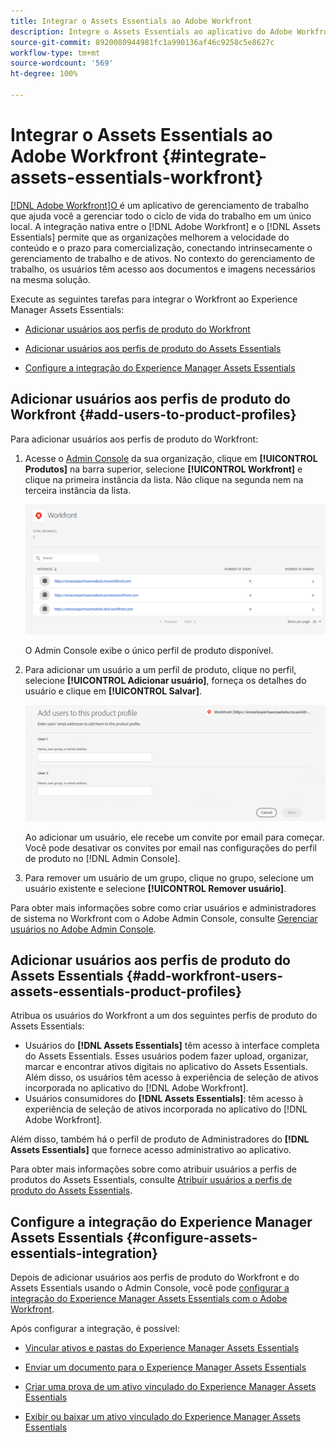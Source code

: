 ```yaml
---
title: Integrar o Assets Essentials ao Adobe Workfront
description: Integre o Assets Essentials ao aplicativo do Adobe Workfront para poder acessar o repositório do Assets Essentials no aplicativo do Workfront.
source-git-commit: 8920080944981fc1a990136af46c9258c5e8627c
workflow-type: tm+mt
source-wordcount: '569'
ht-degree: 100%

---
```


# Integrar o Assets Essentials ao Adobe Workfront {#integrate-assets-essentials-workfront}

[[!DNL Adobe Workfront]O ](https://www.workfront.com/) é um aplicativo de gerenciamento de trabalho que ajuda você a gerenciar todo o ciclo de vida do trabalho em um único local. A integração nativa entre o [!DNL Adobe Workfront] e o [!DNL Assets Essentials] permite que as organizações melhorem a velocidade do conteúdo e o prazo para comercialização, conectando intrinsecamente o gerenciamento de trabalho e de ativos. No contexto do gerenciamento de trabalho, os usuários têm acesso aos documentos e imagens necessários na mesma solução.

Execute as seguintes tarefas para integrar o Workfront ao Experience Manager Assets Essentials:

* [Adicionar usuários aos perfis de produto do Workfront](#add-users-to-product-profiles)

* [Adicionar usuários aos perfis de produto do Assets Essentials](#add-workfront-users-assets-essentials-product-profiles)

* [Configure a integração do Experience Manager Assets Essentials](#configure-assets-essentials-integration)

## Adicionar usuários aos perfis de produto do Workfront {#add-users-to-product-profiles}

Para adicionar usuários aos perfis de produto do Workfront:

1. Acesse o [Admin Console](https://adminconsole.adobe.com) da sua organização, clique em **[!UICONTROL Produtos]** na barra superior, selecione **[!UICONTROL Workfront]** e clique na primeira instância da lista. Não clique na segunda nem na terceira instância da lista.

   ![Perfil de administrador do Admin Console](assets/workfront-instances.png)

   O Admin Console exibe o único perfil de produto disponível.

1. Para adicionar um usuário a um perfil de produto, clique no perfil, selecione **[!UICONTROL Adicionar usuário]**, forneça os detalhes do usuário e clique em **[!UICONTROL Salvar]**.

   ![Adicionar perfil de administrador de usuários](assets/add-users-workfront.png)

   Ao adicionar um usuário, ele recebe um convite por email para começar. Você pode desativar os convites por email nas configurações do perfil de produto no [!DNL Admin Console].

1. Para remover um usuário de um grupo, clique no grupo, selecione um usuário existente e selecione **[!UICONTROL Remover usuário]**.

Para obter mais informações sobre como criar usuários e administradores de sistema no Workfront com o Adobe Admin Console, consulte [Gerenciar usuários no Adobe Admin Console](https://one.workfront.com/s/document-item?bundleId=the-new-workfront-experience&amp;topicId=Content%2FAdministration_and_Setup%2FAdd_users%2FCreate_and_manage_users%2Fadmin-console.htm&amp;_LANG=enus).

## Adicionar usuários aos perfis de produto do Assets Essentials {#add-workfront-users-assets-essentials-product-profiles}

Atribua os usuários do Workfront a um dos seguintes perfis de produto do Assets Essentials:

* Usuários do **[!DNL Assets Essentials]** têm acesso à interface completa do Assets Essentials. Esses usuários podem fazer upload, organizar, marcar e encontrar ativos digitais no aplicativo do Assets Essentials. Além disso, os usuários têm acesso à experiência de seleção de ativos incorporada no aplicativo do [!DNL Adobe Workfront].
* Usuários consumidores do **[!DNL Assets Essentials]**: têm acesso à experiência de seleção de ativos incorporada no aplicativo do [!DNL Adobe Workfront].

Além disso, também há o perfil de produto de Administradores do **[!DNL Assets Essentials]** que fornece acesso administrativo ao aplicativo.

Para obter mais informações sobre como atribuir usuários a perfis de produtos do Assets Essentials, consulte [Atribuir usuários a perfis de produto do Assets Essentials](deploy-administer.md#add-users-to-product-profiles).

## Configure a integração do Experience Manager Assets Essentials {#configure-assets-essentials-integration}

Depois de adicionar usuários aos perfis de produto do Workfront e do Assets Essentials usando o Admin Console, você pode [configurar a integração do Experience Manager Assets Essentials com o Adobe Workfront](https://one.workfront.com/s/document-item?bundleId=the-new-workfront-experience&amp;topicId=Content%2FDocuments%2FAdobe_Workfront_for_Experience_Manager_Assets_Essentials%2F_workfront-for-aem-asset-essentials.htm).

Após configurar a integração, é possível:

* [Vincular ativos e pastas do Experience Manager Assets Essentials](https://one.workfront.com/s/document-item?bundleId=the-new-workfront-experience&amp;topicId=Content%2FDocuments%2FAdobe_Workfront_for_Experience_Manager_Assets_Essentials%2Flink-to-aem.htm&amp;_LANG=enus)

* [Enviar um documento para o Experience Manager Assets Essentials](https://one.workfront.com/s/document-item?bundleId=the-new-workfront-experience&amp;topicId=Content%2FDocuments%2FAdobe_Workfront_for_Experience_Manager_Assets_Essentials%2Fsend-to-aem.htm&amp;_LANG=enus)

* [Criar uma prova de um ativo vinculado do Experience Manager Assets Essentials](https://one.workfront.com/s/document-item?bundleId=the-new-workfront-experience&amp;topicId=Content%2FDocuments%2FAdobe_Workfront_for_Experience_Manager_Assets_Essentials%2Fproof-linked-asset-aem.htm)

* [Exibir ou baixar um ativo vinculado do Experience Manager Assets Essentials](https://one.workfront.com/s/document-item?bundleId=the-new-workfront-experience&amp;topicId=Content%2FDocuments%2FAdobe_Workfront_for_Experience_Manager_Assets_Essentials%2Fview-download-asset.htm)
